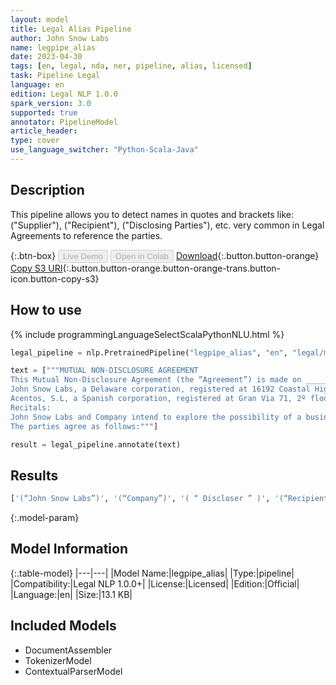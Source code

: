 ```yaml
---
layout: model
title: Legal Alias Pipeline
author: John Snow Labs
name: legpipe_alias
date: 2023-04-30
tags: [en, legal, nda, ner, pipeline, alias, licensed]
task: Pipeline Legal
language: en
edition: Legal NLP 1.0.0
spark_version: 3.0
supported: true
annotator: PipelineModel
article_header:
type: cover
use_language_switcher: "Python-Scala-Java"
---
```


## Description

This pipeline allows you to detect names in quotes and brackets like: ("Supplier"), ("Recipient"), ("Disclosing Parties"), etc. very common in Legal Agreements to reference the parties.

{:.btn-box}
<button class="button button-orange" disabled>Live Demo</button>
<button class="button button-orange" disabled>Open in Colab</button>
[Download](https://s3.amazonaws.com/auxdata.johnsnowlabs.com/legal/models/legpipe_alias_en_1.0.0_3.0_1682861474127.zip){:.button.button-orange}
[Copy S3 URI](s3://auxdata.johnsnowlabs.com/legal/models/legpipe_alias_en_1.0.0_3.0_1682861474127.zip){:.button.button-orange.button-orange-trans.button-icon.button-copy-s3}

## How to use



<div class="tabs-box" markdown="1">
{% include programmingLanguageSelectScalaPythonNLU.html %}

```python
legal_pipeline = nlp.PretrainedPipeline("legpipe_alias", "en", "legal/models")

text = ["""MUTUAL NON-DISCLOSURE AGREEMENT 
This Mutual Non-Disclosure Agreement (the “Agreement”) is made on _________ by and between:  
John Snow Labs, a Delaware corporation, registered at 16192 Coastal Highway, Lewes, Delaware 19958 (“John Snow Labs”), and 
Acentos, S.L, a Spanish corporation, registered at Gran Via 71, 2º floor (“Company”), (each a “party” and together the “parties”). 
Recitals: 
John Snow Labs and Company intend to explore the possibility of a business relationship between each other, whereby each party (“Discloser”) may disclose sensitive information to the other party (“Recipient”). 
The parties agree as follows:"""]

result = legal_pipeline.annotate(text)
```

</div>

## Results

```bash
['(“John Snow Labs”)', '(“Company”)', '( “ Discloser ” )', '(“Recipient”)']
```

{:.model-param}
## Model Information

{:.table-model}
|---|---|
|Model Name:|legpipe_alias|
|Type:|pipeline|
|Compatibility:|Legal NLP 1.0.0+|
|License:|Licensed|
|Edition:|Official|
|Language:|en|
|Size:|13.1 KB|

## Included Models

- DocumentAssembler
- TokenizerModel
- ContextualParserModel
